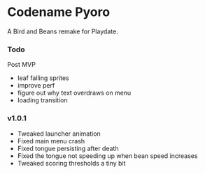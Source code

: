 
# Codename Pyoro

A Bird and Beans remake for Playdate.

### Todo

Post MVP
- leaf falling sprites
- improve perf
- figure out why text overdraws on menu
- loading transition

### v1.0.1

- Tweaked launcher animation
- Fixed main menu crash
- Fixed tongue persisting after death
- Fixed the tongue not speeding up when bean speed increases
- Tweaked scoring thresholds a tiny bit